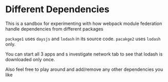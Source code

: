 # Different Dependencies

This is a sandbox for experimenting with how webpack module federation handle dependencies from different packages

`package1` uses `daysjs` and `lodash` in its source code.
`pacakge2` uses `lodash` only.

You can start all 3 apps and s investigate network tab to see that lodash is downloaded only once.

Also feel free to play around and add/remove any other dependencies you like